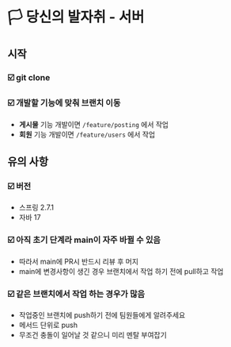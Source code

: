 #   🏳️‍ ️당신의 발자취 - 서버

## 시작

### ☑️ git clone

### ☑️ 개발할 기능에 맞춰 브랜치 이동

- **게시물** 기능 개발이면 `/feature/posting` 에서 작업 
- **회원** 기능 개발이면 `/feature/users` 에서 작업

## 유의 사항

### ☑️ 버전
- 스프링 2.7.1
- 자바 17

### ☑️ 아직 초기 단계라 main이 자주 바뀔 수  있음
- 따라서 main에 PR시 반드시 리뷰 후 머지
- main에 변경사항이 생긴 경우 브랜치에서 작업 하기 전에 pull하고 작업

### ☑️ 같은 브랜치에서 작업 하는 경우가 많음
- 작업중인 브랜치에 push하기 전에 팀원들에게 알려주세요
- 메서드 단위로 push
- 무조건 충돌이 일어날 것 같으니 미리 멘탈 부여잡기
